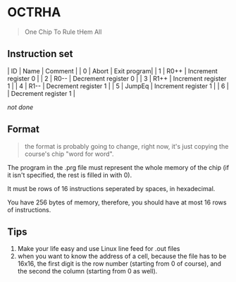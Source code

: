 # OCTRHA

> One Chip To Rule tHem All

## Instruction set

| ID | Name  | Comment |
| 0  | Abort | Exit program|
| 1  | R0++  | Increment register 0 |
| 2  | R0--  | Decrement register 0 |
| 3  | R1++  | Increment register 1 |
| 4  | R1--  | Decrement register 1 |
| 5  | JumpEq | Increment register 1 |
| 6  |   | Decrement register 1 |

*not done*

## Format

> the format is probably going to change, right now, it's just copying the
> course's chip "word for word".

The program in the .prg file must represent the whole memory of the chip (if
it isn't specified, the rest is filled in with 0).

It must be rows of 16 instructions seperated by spaces, in hexadecimal.

You have 256 bytes of memory, therefore, you should have at most 16 rows of
instructions.

## Tips

1. Make your life easy and use Linux line feed for .out files
2. when you want to know the address of a cell, because the file has to be 16x16, the first digit is the row number (starting from 0 of course), and the
second the column (starting from 0 as well).